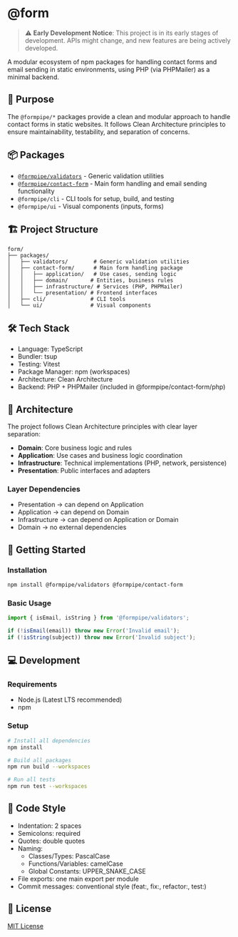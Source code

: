 # @form

> ⚠️ **Early Development Notice**: This project is in its early stages of development. APIs might change, and new features are being actively developed.

A modular ecosystem of npm packages for handling contact forms and email sending in static environments, using PHP (via PHPMailer) as a minimal backend.

## 🎯 Purpose

The `@formpipe/*` packages provide a clean and modular approach to handle contact forms in static websites. It follows Clean Architecture principles to ensure maintainability, testability, and separation of concerns.

## 📦 Packages

- [`@formpipe/validators`](https://github.com/FacuBotta/formpipe/tree/main/packages/validators) - Generic validation utilities
- [`@formpipe/contact-form`](https://github.com/FacuBotta/formpipe/tree/main/packages/contact-form) - Main form handling and email sending functionality
- `@formpipe/cli` - CLI tools for setup, build, and testing
- `@formpipe/ui` - Visual components (inputs, forms)

## 🏗️ Project Structure

```
form/
├── packages/
│   ├── validators/        # Generic validation utilities
│   ├── contact-form/      # Main form handling package
│   │   ├── application/   # Use cases, sending logic
│   │   ├── domain/       # Entities, business rules
│   │   ├── infrastructure/ # Services (PHP, PHPMailer)
│   │   └── presentation/ # Frontend interfaces
│   ├── cli/              # CLI tools
│   └── ui/               # Visual components
```

## 🛠️ Tech Stack

- Language: TypeScript
- Bundler: tsup
- Testing: Vitest
- Package Manager: npm (workspaces)
- Architecture: Clean Architecture
- Backend: PHP + PHPMailer (included in @formpipe/contact-form/php)

## 🧱 Architecture

The project follows Clean Architecture principles with clear layer separation:

- **Domain**: Core business logic and rules
- **Application**: Use cases and business logic coordination
- **Infrastructure**: Technical implementations (PHP, network, persistence)
- **Presentation**: Public interfaces and adapters

### Layer Dependencies

- Presentation → can depend on Application
- Application → can depend on Domain
- Infrastructure → can depend on Application or Domain
- Domain → no external dependencies

## 🚀 Getting Started

### Installation

```bash
npm install @formpipe/validators @formpipe/contact-form
```

### Basic Usage

```typescript
import { isEmail, isString } from '@formpipe/validators';

if (!isEmail(email)) throw new Error('Invalid email');
if (!isString(subject)) throw new Error('Invalid subject');
```

## 💻 Development

### Requirements

- Node.js (Latest LTS recommended)
- npm

### Setup

```bash
# Install all dependencies
npm install

# Build all packages
npm run build --workspaces

# Run all tests
npm run test --workspaces
```

## 🎨 Code Style

- Indentation: 2 spaces
- Semicolons: required
- Quotes: double quotes
- Naming:
  - Classes/Types: PascalCase
  - Functions/Variables: camelCase
  - Global Constants: UPPER_SNAKE_CASE
- File exports: one main export per module
- Commit messages: conventional style (feat:, fix:, refactor:, test:)

## 📜 License

[MIT License](https://github.com/FacuBotta/formpipe/blob/main/LICENSE)
